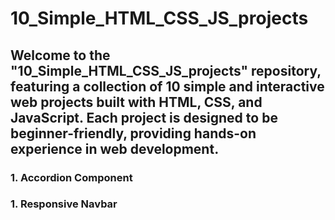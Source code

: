 # 10_Simple_HTML_CSS_JS_projects
## Welcome to the "10_Simple_HTML_CSS_JS_projects" repository, featuring a collection of 10 simple and interactive web projects built with HTML, CSS, and JavaScript. Each project is designed to be beginner-friendly, providing hands-on experience in web development.

### 1. Accordion Component
### 1. Responsive Navbar